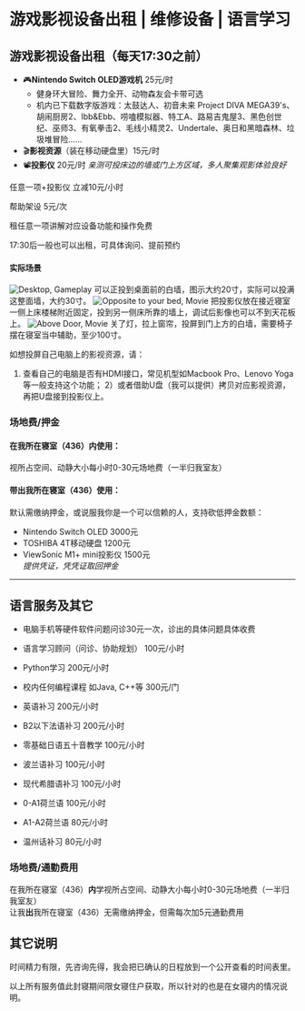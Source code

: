 # 游戏影视设备出租 | 维修设备 | 语言学习
## 游戏影视设备出租（每天17:30之前）
- 🎮**Nintendo Switch OLED游戏机** 25元/时
	- 健身环大冒险、舞力全开、动物森友会卡带可选
	- 机内已下载数字版游戏：太鼓达人、初音未来 Project DIVA MEGA39's、胡闹厨房2、Ibb&Ebb、唠嗑模拟器、特工A、路易吉鬼屋3、黑色创世纪、巫师3、有氧拳击2、毛线小精灵2、Undertale、奥日和黑暗森林、垃圾堆冒险……
- 🎬**影视资源**（装在移动硬盘里）15元/时
- 📽️**投影仪** 20元/时
	*亲测可投床边的墙或门上方区域，多人聚集观影体验良好*

任意一项+投影仪 立减10元/小时  

帮助架设 5元/次  

租任意一项讲解对应设备功能和操作免费  
  
17:30后一般也可以出租，可具体询问、提前预约  
  
#### 实际场景
![Desktop, Gameplay](https://github.com/Stoic42/desal.github.io/blob/main/_images/Pasted%20image%2020220408212654.png?raw=true)
可以正投到桌面前的白墙，图示大约20寸，实际可以投满这整面墙，大约30寸。
![Opposite to your bed, Movie](https://github.com/Stoic42/desal.github.io/blob/main/_images/Pasted%20image%2020220408212744.png?raw=true)
把投影仪放在接近寝室一侧上床楼梯附近固定，投到另一侧床所靠的墙上，调试后影像也可以不到天花板上。
![Above Door, Movie](https://github.com/Stoic42/desal.github.io/blob/main/_images/Pasted%20image%2020220408212857.png?raw=true)
关了灯，拉上窗帘，投屏到门上方的白墙，需要椅子摆在寝室当中辅助，至少100寸。

如想投屏自己电脑上的影视资源，请：
1) 查看自己的电脑是否有HDMI接口，常见机型如Macbook Pro、Lenovo Yoga等一般支持这个功能；
2）或者借助U盘（我可以提供）拷贝对应影视资源，再把U盘接到投影仪上。

### 场地费/押金
#### 在我所在寝室（436）内使用：
视所占空间、动静大小每小时0-30元场地费（一半归我室友）

#### 带出我所在寝室（436）使用：
默认需缴纳押金，或说服我你是一个可以信赖的人，支持砍低押金数额：
- Nintendo Switch OLED 3000元
- TOSHIBA 4T移动硬盘 1200元
- ViewSonic M1+ mini投影仪 1500元<br>
*提供凭证，凭凭证取回押金*  

------  
  
## 语言服务及其它
- 电脑手机等硬件软件问题问诊30元一次，诊出的具体问题具体收费
- 语言学习顾问（问诊、协助规划） 100元/小时  
- Python学习 200元/小时
- 校内任何编程课程 如Java, C++等 300元/门  

- 英语补习 200元/小时
- B2以下法语补习 200元/小时
- 零基础日语五十音教学 100元/小时
- 波兰语补习 100元/小时
- 现代希腊语补习 100元/小时
- 0-A1荷兰语 100元/小时
- A1-A2荷兰语 80元/小时
- 温州话补习 80元/小时  

### 场地费/通勤费用
在我所在寝室（436）**内**学视所占空间、动静大小每小时0-30元场地费（一半归我室友）  
让我**出**我所在寝室（436）无需缴纳押金，但需每次加5元通勤费用

## 其它说明
时间精力有限，先咨询先得，我会把已确认的日程放到一个公开查看的时间表里。  

以上所有服务值此封寝期间限女寝住户获取，所以针对的也是在女寝内的情况说明。